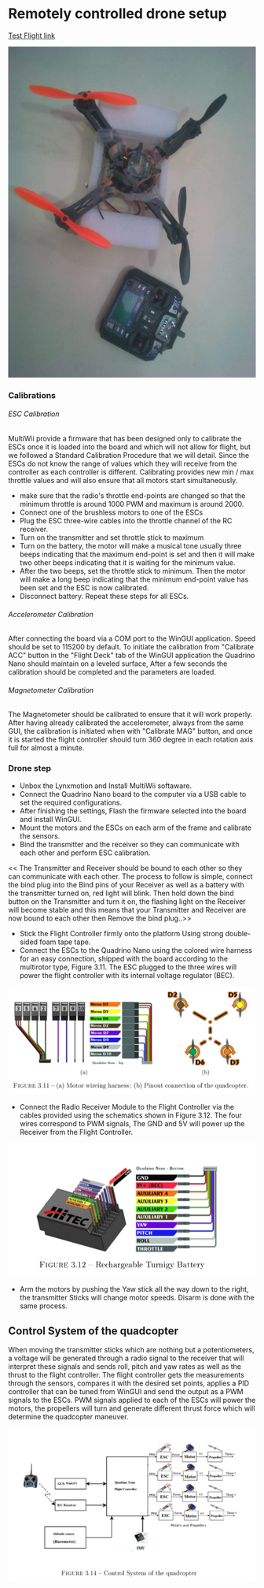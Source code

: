 # Remotely controlled drone setup
 [Test Flight link](https://www.youtube.com/watch?v=u7fy18dJMNI&list=PLWg0Iqn2Q4SG88FVElzByj8Zt-VG_t_fO&index=2)

![](Images/Capture1111.PNG)

### Calibrations

###### ESC Calibration
MultiWii provide a firmware that has been designed only to calibrate the ESCs once it is loaded into the board and which will not allow for flight, but we followed
a Standard Calibration Procedure that we will detail. Since the ESCs do not know the range of values which they will receive from the controller as each controller
is different. Calibrating provides new min / max throttle values and will also ensure that all motors start simultaneously.

* make sure that the radio's throttle end-points are changed so that the minimum
throttle is around 1000 PWM and maximum is around 2000.
* Connect one of the brushless motors to one of the ESCs
* Plug the ESC three-wire cables into the throttle channel of the RC receiver.
* Turn on the transmitter and set throttle stick to maximum
* Turn on the battery, the motor will make a musical tone usually three beeps
indicating that the maximum end-point is set and then it will make two other
beeps indicating that it is waiting for the minimum value.
* After the two beeps, set the throttle stick to minimum. Then the motor will
make a long beep indicating that the minimum end-point value has been set
and the ESC is now calibrated.
* Disconnect battery. Repeat these steps for all ESCs.

###### Accelerometer Calibration
After connecting the board via a COM port to the WinGUI application. Speed should be set to 115200 by default. To initiate the calibration from "Calibrate ACC" button in the "Flight Deck"
tab of the WinGUI application the Quadrino Nano should maintain on a leveled surface, After a few seconds the calibration should be completed and the parameters are loaded.

###### Magnetometer Calibration
The Magnetometer should be calibrated to ensure that it will work properly. After having already calibrated the accelerometer, always from the same GUI, the calibration 
is initiated when with "Calibrate MAG" button, and once it is started the flight controller should turn 360 degree in each rotation axis full for almost a minute.

### Drone step
* Unbox the Lynxmotion and Install MultiWii softaware.
* Connect the Quadrino Nano board to the computer via a USB cable to set the required configurations.
* After finishing the settings, Flash the firmware selected into the board and install WinGUI.
* Mount the motors and the ESCs on each arm of the frame and calibrate the sensors.
* Bind the transmitter and the receiver so they can communicate with each other and perform ESC calibration.

<<  The Transmitter and Receiver should be bound to each other so they can communicate with each other. The process to follow is simple,
connect the bind plug into the Bind pins of your Receiver as well as a battery with the transmitter turned on, red light will blink. Then hold down the bind
button on the Transmitter and turn it on, the flashing light on the Receiver will become stable and this means that your Transmitter and Receiver are
now bound to each other then Remove the bind plug..>>

* Stick the Flight Controller firmly onto the platform Using strong double-sided foam tape tape.
* Connect the ESCs to the Quadrino Nano using the colored wire harness for an easy connection, shipped with the board according to the multirotor
type, Figure 3.11. The ESC plugged to the three wires will power the flight controller with its internal voltage regulator (BEC).

![](Images/Capture111.PNG)

* Connect the Radio Receiver Module to the Flight Controller via the cables provided using the schematics shown in  Figure 3.12. The four wires correspond to PWM signals,  The GND and 5V will power up the Receiver from the Flight Controller.

![](Images/Capture1.PNG)

* Arm the motors by pushing the Yaw stick all the way down to the right, the transmitter Sticks will change motor speeds. Disarm is done with the same process.

## Control System of the quadcopter
When moving the transmitter sticks which are nothing but a potentiometers, a voltage will be generated through a radio signal to the receiver that will interpret
these signals and sends roll, pitch and yaw rates as well as the thrust to the flight controller.
The flight controller gets the measurements through the sensors, compares it with the desired set points, applies a PID controller that can be tuned from WinGUI and
send the output as a PWM signals to the ESCs.
PWM signals applied to each of the ESCs will power the motors, the propellers will turn and generate different thrust force which will determine the quadcopter
maneuver.

![](Images/Capture11.PNG)
